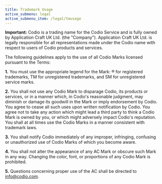 ```yaml
---
title: Trademark Usage
active_submenu: legal
active_submenu_item: /legal/tmusage
---
```


**Important:** Codio is a trading name for the Codio Service and is fully owned by Application Craft UK Ltd. (the "Company"). Application Craft UK Ltd. is legally responsible for all representations made under the Codio name with respect to users of Codio products and services.

The following guidelines apply to the use of all Codio Marks licensed pursuant to the Terms:

**1.** You must use the appropriate legend for the Mark: ® for registered trademarks, TM for unregistered trademarks, and SM for unregistered service marks.

**2.** You shall not use any Codio Mark to disparage Codio, its products or services, or in a manner which, in Codio's reasonable judgment, may diminish or damage its goodwill in the Mark or imply endorsement by Codio. You agree to cease all such uses upon written notification by Codio. You agree not to take any action which might lead a third party to think a Codio Mark is owned by you, or which might adversely impact Codio's reputation. You shall at all times use the Codio Marks in a manner consistent with trademark laws.

**3.** You shall notify Codio immediately of any improper, infringing, confusing or unauthorized use of Codio Marks of which you become aware.

**4.** You shall not alter the appearance of any AC Mark or obscure such Mark in any way. Changing the color, font, or proportions of any Codio Mark is prohibited.

**5.** Questions concerning proper use of the AC shall be directed to info@codio.com.
